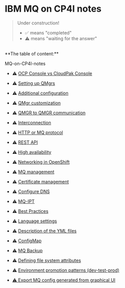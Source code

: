 
# IBM MQ on CP4I notes

>Under construction!
> - ✅ means "completed"
> - ⚠️ means "waiting for the answer"

<br>
**The table of content:**


MQ-on-CP4I-notes

- ⚠️ [OCP Console vs CloudPak Console](topics/ocp-console-vs-cp-console)

- ⚠️ [Setting up QMgrs](topics/setting-up-qmgrs)

- ⚠️ [Additional configuration](topics/additional-configuration)

- ⚠️ [QMgr customization](topics/qmgr-customization)

- ⚠️ [QMGR to QMGR communication](topics/qmgr-to-qmgr-communication)

- ⚠️ [Interconnection](topics/interconnection)

- ⚠️ [HTTP or MQ protocol](topics/http-or-mq-protocol)
  
- ⚠️ [REST API](topics/rest-api)

- ⚠️ [High availability](topics/high-availability)

- ⚠️ [Networking in OpenShift](topics/networking-in-openshift)

- ⚠️ [MQ management](topics/mq-management)

- ⚠️ [Certificate management](topics/certificate-management)

- ⚠️ [Configure DNS](topics/configure-dns)

- ⚠️ [MQ-IPT](topics/mq-ipt)

- ⚠️ [Best Practices](topics/best-practices)

- ⚠️ [Language settings](topics/language-settings)

- ⚠️ [Description of the YML files](topics/description-of-yamls)

- ⚠️ [ConfigMap](topics/config-map)

- ⚠️ [MQ Backup](topics/mq-backup)

- ⚠️ [Defining file system attributes](topics/file-system-attributes)

- ⚠️ [Environment promotion patterns (dev-test-prod)](topics/env-promotions)

- [⚠️ Export MQ config generated from graphical UI](topics/export-from-gui)

